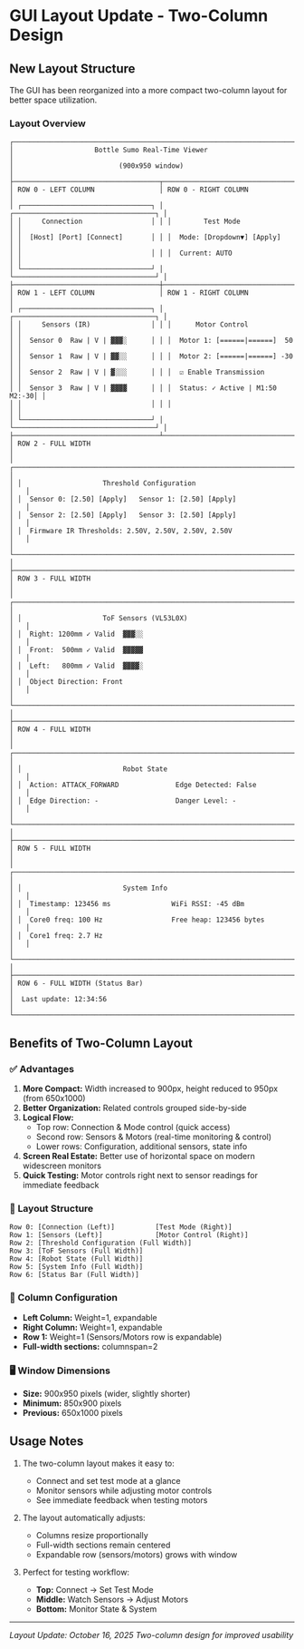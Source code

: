 # GUI Layout Update - Two-Column Design

## New Layout Structure

The GUI has been reorganized into a more compact two-column layout for better space utilization.

### Layout Overview

```
┌────────────────────────────────────────────────────────────────────────────┐
│                    Bottle Sumo Real-Time Viewer                            │
│                          (900x950 window)                                  │
├────────────────────────────────────┬───────────────────────────────────────┤
│ ROW 0 - LEFT COLUMN                │ ROW 0 - RIGHT COLUMN                  │
│ ┌────────────────────────────────┐ │ ┌───────────────────────────────────┐ │
│ │     Connection                 │ │ │        Test Mode                  │ │
│ │  [Host] [Port] [Connect]       │ │ │  Mode: [Dropdown▼] [Apply]       │ │
│ │                                │ │ │  Current: AUTO                    │ │
│ └────────────────────────────────┘ │ └───────────────────────────────────┘ │
├────────────────────────────────────┼───────────────────────────────────────┤
│ ROW 1 - LEFT COLUMN                │ ROW 1 - RIGHT COLUMN                  │
│ ┌────────────────────────────────┐ │ ┌───────────────────────────────────┐ │
│ │     Sensors (IR)               │ │ │      Motor Control                │ │
│ │  Sensor 0  Raw | V | ▓▓▓░      │ │ │  Motor 1: [======|======]  50    │ │
│ │  Sensor 1  Raw | V | ▓▓░░      │ │ │  Motor 2: [======|======] -30    │ │
│ │  Sensor 2  Raw | V | ▓░░░      │ │ │  ☑ Enable Transmission           │ │
│ │  Sensor 3  Raw | V | ▓▓▓▓      │ │ │  Status: ✓ Active | M1:50 M2:-30│ │
│ │                                │ │ │                                   │ │
│ └────────────────────────────────┘ │ └───────────────────────────────────┘ │
├────────────────────────────────────┴───────────────────────────────────────┤
│ ROW 2 - FULL WIDTH                                                         │
│ ┌──────────────────────────────────────────────────────────────────────┐   │
│ │                    Threshold Configuration                           │   │
│ │  Sensor 0: [2.50] [Apply]   Sensor 1: [2.50] [Apply]               │   │
│ │  Sensor 2: [2.50] [Apply]   Sensor 3: [2.50] [Apply]               │   │
│ │  Firmware IR Thresholds: 2.50V, 2.50V, 2.50V, 2.50V                │   │
│ └──────────────────────────────────────────────────────────────────────┘   │
├────────────────────────────────────────────────────────────────────────────┤
│ ROW 3 - FULL WIDTH                                                         │
│ ┌──────────────────────────────────────────────────────────────────────┐   │
│ │                    ToF Sensors (VL53L0X)                             │   │
│ │  Right: 1200mm ✓ Valid  ▓▓▓░░                                       │   │
│ │  Front:  500mm ✓ Valid  ▓▓▓▓▓                                       │   │
│ │  Left:   800mm ✓ Valid  ▓▓▓▓░                                       │   │
│ │  Object Direction: Front                                             │   │
│ └──────────────────────────────────────────────────────────────────────┘   │
├────────────────────────────────────────────────────────────────────────────┤
│ ROW 4 - FULL WIDTH                                                         │
│ ┌──────────────────────────────────────────────────────────────────────┐   │
│ │                         Robot State                                  │   │
│ │  Action: ATTACK_FORWARD              Edge Detected: False           │   │
│ │  Edge Direction: -                   Danger Level: -                │   │
│ └──────────────────────────────────────────────────────────────────────┘   │
├────────────────────────────────────────────────────────────────────────────┤
│ ROW 5 - FULL WIDTH                                                         │
│ ┌──────────────────────────────────────────────────────────────────────┐   │
│ │                         System Info                                  │   │
│ │  Timestamp: 123456 ms               WiFi RSSI: -45 dBm              │   │
│ │  Core0 freq: 100 Hz                 Free heap: 123456 bytes         │   │
│ │  Core1 freq: 2.7 Hz                                                  │   │
│ └──────────────────────────────────────────────────────────────────────┘   │
├────────────────────────────────────────────────────────────────────────────┤
│ ROW 6 - FULL WIDTH (Status Bar)                                           │
│  Last update: 12:34:56                                                     │
└────────────────────────────────────────────────────────────────────────────┘
```

## Benefits of Two-Column Layout

### ✅ Advantages

1. **More Compact:** Width increased to 900px, height reduced to 950px (from 650x1000)
2. **Better Organization:** Related controls grouped side-by-side
3. **Logical Flow:** 
   - Top row: Connection & Mode control (quick access)
   - Second row: Sensors & Motors (real-time monitoring & control)
   - Lower rows: Configuration, additional sensors, state info
4. **Screen Real Estate:** Better use of horizontal space on modern widescreen monitors
5. **Quick Testing:** Motor controls right next to sensor readings for immediate feedback

### 🎯 Layout Structure

```
Row 0: [Connection (Left)]          [Test Mode (Right)]
Row 1: [Sensors (Left)]             [Motor Control (Right)]
Row 2: [Threshold Configuration (Full Width)]
Row 3: [ToF Sensors (Full Width)]
Row 4: [Robot State (Full Width)]
Row 5: [System Info (Full Width)]
Row 6: [Status Bar (Full Width)]
```

### 📐 Column Configuration

- **Left Column:** Weight=1, expandable
- **Right Column:** Weight=1, expandable
- **Row 1:** Weight=1 (Sensors/Motors row is expandable)
- **Full-width sections:** columnspan=2

### 🖥️ Window Dimensions

- **Size:** 900x950 pixels (wider, slightly shorter)
- **Minimum:** 850x900 pixels
- **Previous:** 650x1000 pixels

## Usage Notes

1. The two-column layout makes it easy to:
   - Connect and set test mode at a glance
   - Monitor sensors while adjusting motor controls
   - See immediate feedback when testing motors

2. The layout automatically adjusts:
   - Columns resize proportionally
   - Full-width sections remain centered
   - Expandable row (sensors/motors) grows with window

3. Perfect for testing workflow:
   - **Top:** Connect → Set Test Mode
   - **Middle:** Watch Sensors → Adjust Motors
   - **Bottom:** Monitor State & System

---

*Layout Update: October 16, 2025*
*Two-column design for improved usability*
